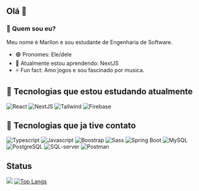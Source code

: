 ## Olá 👋

### 🤔 Quem sou eu?
Meu nome é Marllon e sou estudante de Engenharia de Software.
- 🟢 Pronomes: Ele/dele
- 📗 Atualmente estou aprendendo: NextJS
- ⚡ Fun fact: Amo jogos e sou fascinado por musica.

## 🍏 Tecnologias que estou estudando atualmente 
![React](https://img.shields.io/badge/React-20232A?style=for-the-badge&logo=react&logoColor=61DAFB&bg=black)
![NextJS](https://img.shields.io/badge/next.js-000000?style=for-the-badge&logo=nextdotjs&logoColor=white)
![Tailwind](https://img.shields.io/badge/Tailwind_CSS-38B2AC?style=for-the-badge&logo=tailwind-css&logoColor=white)
![Firebase](https://img.shields.io/badge/firebase-ffca28?style=for-the-badge&logo=firebase&logoColor=black)

## 🍏 Tecnologias que ja tive contato 
![Typescript](https://img.shields.io/badge/TypeScript-007ACC?style=for-the-badge&logo=typescript&logoColor=white)
![Javascript](https://img.shields.io/badge/JavaScript-323330?style=for-the-badge&logo=javascript&logoColor=F7DF1E)
![Boostrap](https://img.shields.io/badge/Bootstrap-563D7C?style=for-the-badge&logo=bootstrap&logoColor=white)
![Sass](https://img.shields.io/badge/Sass-CC6699?style=for-the-badge&logo=sass&logoColor=white)
![Spring Boot](https://img.shields.io/badge/Spring_Boot-F2F4F9?style=for-the-badge&logo=spring-boot)
![MySQL](https://img.shields.io/badge/MySQL-005C84?style=for-the-badge&logo=mysql&logoColor=white)
![PostgreSQL](https://img.shields.io/badge/PostgreSQL-316192?style=for-the-badge&logo=postgresql&logoColor=white)
![SQL-server](https://img.shields.io/badge/Microsoft_SQL_Server-CC2927?style=for-the-badge&logo=microsoft-sql-server&logoColor=white)
![Postman](https://img.shields.io/badge/Postman-FF6C37?style=for-the-badge&logo=Postman&logoColor=white)

## Status
![](http://github-profile-summary-cards.vercel.app/api/cards/stats?username=marllonramoss&theme=dark) 
[![Top Langs](https://github-readme-stats.vercel.app/api/top-langs/?username=marllonramoss&theme=dark&layout=compact&card_height=800px&custom_title=Linguagens)](https://github.com/anuraghazra/github-readme-stats)
<!--
**marllonramoss/marllonramoss** is a ✨ _special_ ✨ repository because its `README.md` (this file) appears on your GitHub profile.

Here are some ideas to get you started:

- 🔭 I’m currently working on ...
- 🌱 I’m currently learning ...
- 👯 I’m looking to collaborate on ...
- 🤔 I’m looking for help with ...
- 💬 Ask me about ...
- 📫 How to reach me: ...
- 😄 Pronouns: ...
- ⚡ Fun fact: ...
-->
